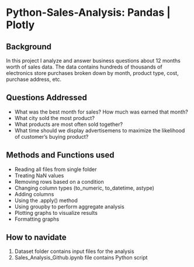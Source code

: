 # Python-Sales-Analysis: Pandas | Plotly

## Background

In this project I analyze and answer business questions about 12 months worth of sales data. The data contains hundreds of thousands of electronics store purchases broken down by month, product type, cost, purchase address, etc.

## Questions Addressed
* What was the best month for sales? How much was earned that month?
* What city sold the most product?
* What products are most often sold together?
* What time should we display advertisemens to maximize the likelihood of customer’s buying product?

## Methods and Functions used
* Reading all files from single folder
* Treating NaN values
* Removing rows based on a condition
* Changing column types (to_numeric, to_datetime, astype)
* Adding columns
* Using the .apply() method
* Using groupby to perform aggregate analysis
* Plotting graphs to visualize results
* Formatting graphs

## How to navidate
1. Dataset folder contains input files for the analysis
2. Sales_Analysis_Github.ipynb file contains Python script
